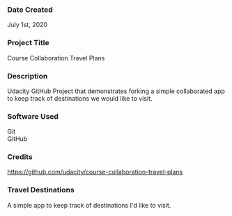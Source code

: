 ### Date Created
July 1st, 2020

### Project Title
Course Collaboration Travel Plans

### Description
Udacity GitHub Project that demonstrates forking a simple collaborated app to keep track of destinations we would like to visit.

### Software Used
Git\
GitHub

### Credits
https://github.com/udacity/course-collaboration-travel-plans

### Travel Destinations

A simple app to keep track of destinations I'd like to visit.
